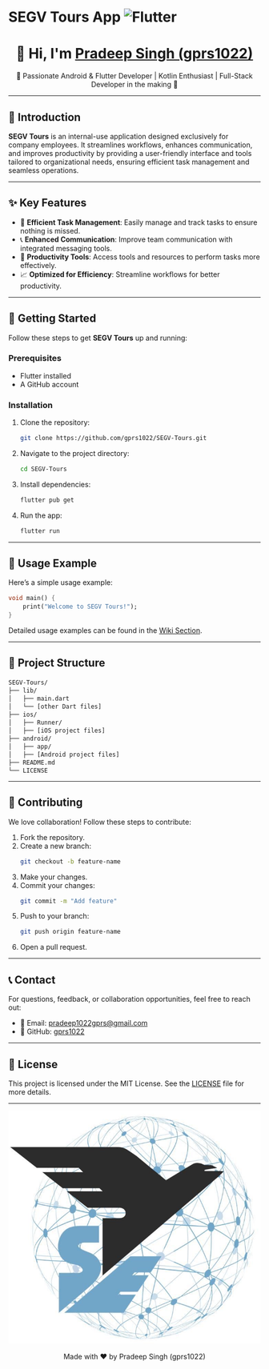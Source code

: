 # SEGV Tours App ![Flutter](https://img.shields.io/badge/Flutter-100%25-blue)

<h1 align="center">👋 Hi, I'm <a href="https://github.com/gprs1022">Pradeep Singh (gprs1022)</a></h1>

<p align="center">
  🌟 Passionate Android & Flutter Developer | Kotlin Enthusiast | Full-Stack Developer in the making 🌟
</p>

---

## 🌟 Introduction
**SEGV Tours** is an internal-use application designed exclusively for company employees. It streamlines workflows, enhances communication, and improves productivity by providing a user-friendly interface and tools tailored to organizational needs, ensuring efficient task management and seamless operations.

---

## ✨ Key Features
- 🚀 **Efficient Task Management**: Easily manage and track tasks to ensure nothing is missed.
- 📞 **Enhanced Communication**: Improve team communication with integrated messaging tools.
- 💼 **Productivity Tools**: Access tools and resources to perform tasks more effectively.
- 📈 **Optimized for Efficiency**: Streamline workflows for better productivity.

---

## 🚀 Getting Started
Follow these steps to get **SEGV Tours** up and running:

### Prerequisites
- Flutter installed
- A GitHub account

### Installation
1. Clone the repository:
    ```bash
    git clone https://github.com/gprs1022/SEGV-Tours.git
    ```
2. Navigate to the project directory:
    ```bash
    cd SEGV-Tours
    ```
3. Install dependencies:
    ```bash
    flutter pub get
    ```
4. Run the app:
    ```bash
    flutter run
    ```

---

## 🔧 Usage Example
Here’s a simple usage example:

```dart
void main() {
    print("Welcome to SEGV Tours!");
}
```

Detailed usage examples can be found in the [Wiki Section](https://github.com/gprs1022/SEGV-Tours/wiki).

---

## 📂 Project Structure
```
SEGV-Tours/
├── lib/
│   ├── main.dart
│   └── [other Dart files]
├── ios/
│   ├── Runner/
│   ├── [iOS project files]
├── android/
│   ├── app/
│   ├── [Android project files]
├── README.md
└── LICENSE
```

---

## 🤝 Contributing
We love collaboration! Follow these steps to contribute:
1. Fork the repository.
2. Create a new branch:
    ```bash
    git checkout -b feature-name
    ```
3. Make your changes.
4. Commit your changes:
    ```bash
    git commit -m "Add feature"
    ```
5. Push to your branch:
    ```bash
    git push origin feature-name
    ```
6. Open a pull request.

---

## 📞 Contact
For questions, feedback, or collaboration opportunities, feel free to reach out:
- 📧 Email: [pradeep1022gprs@gmail.com](mailto:pradeep1022gprs@gmail.com)
- 🔗 GitHub: [gprs1022](https://github.com/gprs1022)

---

## 📜 License
This project is licensed under the MIT License. See the [LICENSE](LICENSE) file for more details.

---

![Project Logo](https://github.com/gprs1022/SEGV-Tours/blob/master/asset/logo.png)
<p align="center">
  Made with ❤️ by Pradeep Singh (gprs1022)
</p>
